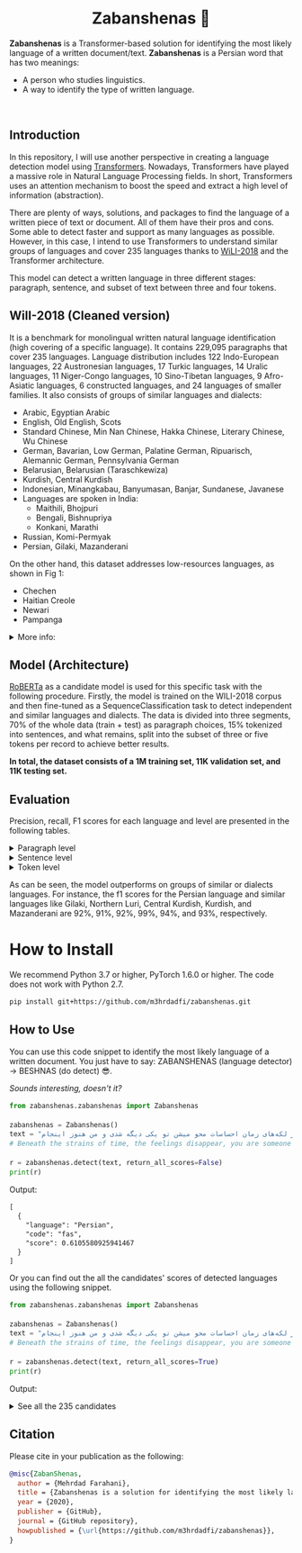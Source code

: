<h1 align="center">Zabanshenas 🦁</h1>

**Zabanshenas** is a Transformer-based solution for identifying the most likely language of a written document/text. 
**Zabanshenas** is a Persian word that has two meanings:

- A person who studies linguistics.
- A way to identify the type of written language.

<br/>


## Introduction 

In this repository, I will use another perspective in creating a language detection model using [Transformers](https://arxiv.org/abs/1706.03762). Nowadays, Transformers have played a massive role in Natural Language Processing fields. In short, Transformers uses an attention mechanism to boost the speed and extract a high level of information (abstraction).

There are plenty of ways, solutions, and packages to find the language of a written piece of text or document. All of them have their pros and cons. Some able to detect faster and support as many languages as possible. However, in this case, I intend to use Transformers to understand similar groups of languages and cover 235 languages thanks to [WiLI-2018](https://arxiv.org/abs/1801.07779) and the Transformer architecture.

This model can detect a written language in three different stages: paragraph, sentence, and subset of text between three and four tokens.

## WilI-2018 (Cleaned version)

It is a benchmark for monolingual written natural language identification (high covering of a specific language). It contains 229,095 paragraphs that cover 235 languages. Language distribution includes 122 Indo-European languages, 22 Austronesian languages, 17 Turkic languages, 14 Uralic languages, 11 Niger-Congo languages, 10 Sino-Tibetan languages, 9 Afro-Asiatic languages, 6 constructed languages, and 24 languages of smaller families. It also consists of groups of similar languages and dialects:
- Arabic, Egyptian Arabic
- English, Old English, Scots
- Standard Chinese, Min Nan Chinese, Hakka Chinese, Literary Chinese, Wu Chinese
- German, Bavarian, Low German, Palatine German, Ripuarisch, Alemannic German, Pennsylvania German
- Belarusian, Belarusian (Taraschkewiza)
- Kurdish, Central Kurdish
- Indonesian, Minangkabau, Banyumasan, Banjar, Sundanese, Javanese
- Languages are spoken in India:
    - Maithili, Bhojpuri
    - Bengali, Bishnupriya
    - Konkani, Marathi
- Russian, Komi-Permyak
- Persian, Gilaki, Mazanderani

On the other hand, this dataset addresses low-resources languages, as shown in Fig 1: 
- Chechen
- Haitian Creole
- Newari
- Pampanga 

<details>
<summary>More info:</summary>

<p align="center">
    <img src="reports/samples_per_lang.png" alt="">
    <br>
    <em>Fig 1: The distribution of samples per language.</em>
</p>

As well as minor textual snippet languages (word level, character level), as shown in Fig 2, 3:

- Word Level
    - Literary Chinese
    - Japanese
    - Standard Chinese
    - Wu Chinese
    - Chechen
- Character Level:
    - Chechen
    - Haitian Creole
    - Newari
    - Minangkabau
    - Pampanga

<p align="center">
    <img src="reports/words_per_lang.png" alt="">
    <br>
    <em>Fig 2: The distribution of words per language.</em>
</p>

<p align="center">
    <img src="reports/chars_per_lang.png" alt="">
    <br>
    <em>Fig 3: The distribution of characters per language.</em>
</p>


Instead of using a word or character level of tokenization, I used subword tokenization [BPE](https://arxiv.org/abs/1909.03341) with max sequence length of 512. It allows the Transformer to have a rich vocabulary size while learning meaningful context-independent representations. The distribution of vocabulary in WiLI-2018 is shown in Fig 4.

<p align="center">
    <img src="reports/tokens_per_lang.png" alt="">
    <br>
    <em>Fig 4: The distribution of BPE-tokens per language.</em>
</p>

</details>

## Model (Architecture)
[RoBERTa](https://arxiv.org/abs/1907.11692) as a candidate model is used for this specific task with the following procedure. 
Firstly, the model is trained on the WILI-2018 corpus and then fine-tuned as a SequenceClassification task to detect independent and similar languages and dialects. 
The data is divided into three segments, 70% of the whole data (train + test) as paragraph choices, 15% tokenized into sentences, and what remains, split into the subset of three or five tokens per record to achieve better results.

**In total, the dataset consists of a 1M training set, 11K validation set, and 11K testing set.**

## Evaluation

Precision, recall, F1 scores for each language and level are presented in the following tables.

<details>
<summary>Paragraph level</summary>

|                language                | precision |  recall  | f1-score |
|:--------------------------------------:|:---------:|:--------:|:--------:|
|             Achinese (ace)             |  1.000000 | 0.982143 | 0.990991 |
|             Afrikaans (afr)            |  1.000000 | 1.000000 | 1.000000 |
|         Alemannic German (als)         |  1.000000 | 0.946429 | 0.972477 |
|              Amharic (amh)             |  1.000000 | 0.982143 | 0.990991 |
|            Old English (ang)           |  0.981818 | 0.964286 | 0.972973 |
|              Arabic (ara)              |  0.846154 | 0.982143 | 0.909091 |
|             Aragonese (arg)            |  1.000000 | 1.000000 | 1.000000 |
|          Egyptian Arabic (arz)         |  0.979592 | 0.857143 | 0.914286 |
|             Assamese (asm)             |  0.981818 | 0.964286 | 0.972973 |
|             Asturian (ast)             |  0.964912 | 0.982143 | 0.973451 |
|               Avar (ava)               |  0.941176 | 0.905660 | 0.923077 |
|              Aymara (aym)              |  0.964912 | 0.982143 | 0.973451 |
|         South Azerbaijani (azb)        |  0.965517 | 1.000000 | 0.982456 |
|            Azerbaijani (aze)           |  1.000000 | 1.000000 | 1.000000 |
|              Bashkir (bak)             |  1.000000 | 0.978261 | 0.989011 |
|             Bavarian (bar)             |  0.843750 | 0.964286 | 0.900000 |
|           Central Bikol (bcl)          |  1.000000 | 0.982143 | 0.990991 |
| Belarusian (Taraschkewiza) (be-tarask) |  1.000000 | 0.875000 | 0.933333 |
|            Belarusian (bel)            |  0.870968 | 0.964286 | 0.915254 |
|              Bengali (ben)             |  0.982143 | 0.982143 | 0.982143 |
|             Bhojpuri (bho)             |  1.000000 | 0.928571 | 0.962963 |
|              Banjar (bjn)              |  0.981132 | 0.945455 | 0.962963 |
|              Tibetan (bod)             |  1.000000 | 0.982143 | 0.990991 |
|              Bosnian (bos)             |  0.552632 | 0.375000 | 0.446809 |
|            Bishnupriya (bpy)           |  1.000000 | 0.982143 | 0.990991 |
|              Breton (bre)              |  1.000000 | 0.964286 | 0.981818 |
|             Bulgarian (bul)            |  1.000000 | 0.964286 | 0.981818 |
|              Buryat (bxr)              |  0.946429 | 0.946429 | 0.946429 |
|              Catalan (cat)             |  0.982143 | 0.982143 | 0.982143 |
|             Chavacano (cbk)            |  0.914894 | 0.767857 | 0.834951 |
|             Min Dong (cdo)             |  1.000000 | 0.982143 | 0.990991 |
|              Cebuano (ceb)             |  1.000000 | 1.000000 | 1.000000 |
|               Czech (ces)              |  1.000000 | 1.000000 | 1.000000 |
|              Chechen (che)             |  1.000000 | 1.000000 | 1.000000 |
|             Cherokee (chr)             |  1.000000 | 0.963636 | 0.981481 |
|              Chuvash (chv)             |  0.938776 | 0.958333 | 0.948454 |
|          Central Kurdish (ckb)         |  1.000000 | 1.000000 | 1.000000 |
|              Cornish (cor)             |  1.000000 | 1.000000 | 1.000000 |
|             Corsican (cos)             |  1.000000 | 0.982143 | 0.990991 |
|           Crimean Tatar (crh)          |  1.000000 | 0.946429 | 0.972477 |
|             Kashubian (csb)            |  1.000000 | 0.963636 | 0.981481 |
|               Welsh (cym)              |  1.000000 | 1.000000 | 1.000000 |
|              Danish (dan)              |  1.000000 | 1.000000 | 1.000000 |
|              German (deu)              |  0.828125 | 0.946429 | 0.883333 |
|               Dimli (diq)              |  0.964912 | 0.982143 | 0.973451 |
|              Dhivehi (div)             |  1.000000 | 1.000000 | 1.000000 |
|           Lower Sorbian (dsb)          |  1.000000 | 0.982143 | 0.990991 |
|              Doteli (dty)              |  0.940000 | 0.854545 | 0.895238 |
|              Emilian (egl)             |  1.000000 | 0.928571 | 0.962963 |
|           Modern Greek (ell)           |  1.000000 | 1.000000 | 1.000000 |
|              English (eng)             |  0.588889 | 0.946429 | 0.726027 |
|             Esperanto (epo)            |  1.000000 | 0.982143 | 0.990991 |
|             Estonian (est)             |  0.963636 | 0.946429 | 0.954955 |
|              Basque (eus)              |  1.000000 | 0.982143 | 0.990991 |
|           Extremaduran (ext)           |  0.982143 | 0.982143 | 0.982143 |
|              Faroese (fao)             |  1.000000 | 1.000000 | 1.000000 |
|              Persian (fas)             |  0.948276 | 0.982143 | 0.964912 |
|              Finnish (fin)             |  1.000000 | 1.000000 | 1.000000 |
|              French (fra)              |  0.710145 | 0.875000 | 0.784000 |
|              Arpitan (frp)             |  1.000000 | 0.946429 | 0.972477 |
|          Western Frisian (fry)         |  0.982143 | 0.982143 | 0.982143 |
|             Friulian (fur)             |  1.000000 | 0.982143 | 0.990991 |
|              Gagauz (gag)              |  0.981132 | 0.945455 | 0.962963 |
|          Scottish Gaelic (gla)         |  0.982143 | 0.982143 | 0.982143 |
|               Irish (gle)              |  0.949153 | 1.000000 | 0.973913 |
|             Galician (glg)             |  1.000000 | 1.000000 | 1.000000 |
|              Gilaki (glk)              |  0.981132 | 0.945455 | 0.962963 |
|               Manx (glv)               |  1.000000 | 1.000000 | 1.000000 |
|              Guarani (grn)             |  1.000000 | 0.964286 | 0.981818 |
|             Gujarati (guj)             |  1.000000 | 0.982143 | 0.990991 |
|           Hakka Chinese (hak)          |  0.981818 | 0.964286 | 0.972973 |
|          Haitian Creole (hat)          |  1.000000 | 1.000000 | 1.000000 |
|               Hausa (hau)              |  1.000000 | 0.945455 | 0.971963 |
|          Serbo-Croatian (hbs)          |  0.448276 | 0.464286 | 0.456140 |
|              Hebrew (heb)              |  1.000000 | 0.982143 | 0.990991 |
|            Fiji Hindi (hif)            |  0.890909 | 0.890909 | 0.890909 |
|               Hindi (hin)              |  0.981481 | 0.946429 | 0.963636 |
|             Croatian (hrv)             |  0.500000 | 0.636364 | 0.560000 |
|           Upper Sorbian (hsb)          |  0.955556 | 1.000000 | 0.977273 |
|             Hungarian (hun)            |  1.000000 | 1.000000 | 1.000000 |
|             Armenian (hye)             |  1.000000 | 0.981818 | 0.990826 |
|               Igbo (ibo)               |  0.918033 | 1.000000 | 0.957265 |
|                Ido (ido)               |  1.000000 | 1.000000 | 1.000000 |
|            Interlingue (ile)           |  1.000000 | 0.962264 | 0.980769 |
|               Iloko (ilo)              |  0.947368 | 0.964286 | 0.955752 |
|            Interlingua (ina)           |  1.000000 | 1.000000 | 1.000000 |
|            Indonesian (ind)            |  0.761905 | 0.872727 | 0.813559 |
|             Icelandic (isl)            |  1.000000 | 1.000000 | 1.000000 |
|              Italian (ita)             |  0.861538 | 1.000000 | 0.925620 |
|          Jamaican Patois (jam)         |  1.000000 | 0.946429 | 0.972477 |
|             Javanese (jav)             |  0.964912 | 0.982143 | 0.973451 |
|              Lojban (jbo)              |  1.000000 | 1.000000 | 1.000000 |
|             Japanese (jpn)             |  1.000000 | 1.000000 | 1.000000 |
|            Karakalpak (kaa)            |  0.965517 | 1.000000 | 0.982456 |
|              Kabyle (kab)              |  1.000000 | 0.964286 | 0.981818 |
|              Kannada (kan)             |  0.982143 | 0.982143 | 0.982143 |
|             Georgian (kat)             |  1.000000 | 0.964286 | 0.981818 |
|              Kazakh (kaz)              |  0.980769 | 0.980769 | 0.980769 |
|             Kabardian (kbd)            |  1.000000 | 0.982143 | 0.990991 |
|           Central Khmer (khm)          |  0.960784 | 0.875000 | 0.915888 |
|            Kinyarwanda (kin)           |  0.981132 | 0.928571 | 0.954128 |
|              Kirghiz (kir)             |  1.000000 | 1.000000 | 1.000000 |
|           Komi-Permyak (koi)           |  0.962264 | 0.910714 | 0.935780 |
|              Konkani (kok)             |  0.964286 | 0.981818 | 0.972973 |
|               Komi (kom)               |  1.000000 | 0.962264 | 0.980769 |
|              Korean (kor)              |  1.000000 | 1.000000 | 1.000000 |
|          Karachay-Balkar (krc)         |  1.000000 | 0.982143 | 0.990991 |
|            Ripuarisch (ksh)            |  1.000000 | 0.964286 | 0.981818 |
|              Kurdish (kur)             |  1.000000 | 0.964286 | 0.981818 |
|              Ladino (lad)              |  1.000000 | 1.000000 | 1.000000 |
|                Lao (lao)               |  0.961538 | 0.909091 | 0.934579 |
|               Latin (lat)              |  0.877193 | 0.943396 | 0.909091 |
|              Latvian (lav)             |  0.963636 | 0.946429 | 0.954955 |
|             Lezghian (lez)             |  1.000000 | 0.964286 | 0.981818 |
|             Ligurian (lij)             |  1.000000 | 0.964286 | 0.981818 |
|             Limburgan (lim)            |  0.938776 | 1.000000 | 0.968421 |
|              Lingala (lin)             |  0.980769 | 0.927273 | 0.953271 |
|            Lithuanian (lit)            |  0.982456 | 1.000000 | 0.991150 |
|              Lombard (lmo)             |  1.000000 | 1.000000 | 1.000000 |
|           Northern Luri (lrc)          |  1.000000 | 0.928571 | 0.962963 |
|             Latgalian (ltg)            |  1.000000 | 0.982143 | 0.990991 |
|           Luxembourgish (ltz)          |  0.949153 | 1.000000 | 0.973913 |
|              Luganda (lug)             |  1.000000 | 1.000000 | 1.000000 |
|         Literary Chinese (lzh)         |  1.000000 | 1.000000 | 1.000000 |
|             Maithili (mai)             |  0.931034 | 0.964286 | 0.947368 |
|             Malayalam (mal)            |  1.000000 | 0.982143 | 0.990991 |
|          Banyumasan (map-bms)          |  0.977778 | 0.785714 | 0.871287 |
|              Marathi (mar)             |  0.949153 | 1.000000 | 0.973913 |
|              Moksha (mdf)              |  0.980000 | 0.890909 | 0.933333 |
|           Eastern Mari (mhr)           |  0.981818 | 0.964286 | 0.972973 |
|            Minangkabau (min)           |  1.000000 | 1.000000 | 1.000000 |
|            Macedonian (mkd)            |  1.000000 | 0.981818 | 0.990826 |
|             Malagasy (mlg)             |  0.981132 | 1.000000 | 0.990476 |
|              Maltese (mlt)             |  0.982456 | 1.000000 | 0.991150 |
|          Min Nan Chinese (nan)         |  1.000000 | 1.000000 | 1.000000 |
|             Mongolian (mon)            |  1.000000 | 0.981818 | 0.990826 |
|               Maori (mri)              |  1.000000 | 1.000000 | 1.000000 |
|           Western Mari (mrj)           |  0.982456 | 1.000000 | 0.991150 |
|               Malay (msa)              |  0.862069 | 0.892857 | 0.877193 |
|             Mirandese (mwl)            |  1.000000 | 0.982143 | 0.990991 |
|              Burmese (mya)             |  1.000000 | 1.000000 | 1.000000 |
|               Erzya (myv)              |  0.818182 | 0.964286 | 0.885246 |
|            Mazanderani (mzn)           |  0.981481 | 1.000000 | 0.990654 |
|            Neapolitan (nap)            |  1.000000 | 0.981818 | 0.990826 |
|              Navajo (nav)              |  1.000000 | 1.000000 | 1.000000 |
|         Classical Nahuatl (nci)        |  0.981481 | 0.946429 | 0.963636 |
|            Low German (nds)            |  0.982143 | 0.982143 | 0.982143 |
|        West Low German (nds-nl)        |  1.000000 | 1.000000 | 1.000000 |
|      Nepali (macrolanguage) (nep)      |  0.881356 | 0.928571 | 0.904348 |
|              Newari (new)              |  1.000000 | 0.909091 | 0.952381 |
|               Dutch (nld)              |  0.982143 | 0.982143 | 0.982143 |
|         Norwegian Nynorsk (nno)        |  1.000000 | 1.000000 | 1.000000 |
|              Bokmål (nob)              |  1.000000 | 1.000000 | 1.000000 |
|               Narom (nrm)              |  0.981818 | 0.964286 | 0.972973 |
|          Northern Sotho (nso)          |  1.000000 | 1.000000 | 1.000000 |
|              Occitan (oci)             |  0.903846 | 0.839286 | 0.870370 |
|          Livvi-Karelian (olo)          |  0.982456 | 1.000000 | 0.991150 |
|               Oriya (ori)              |  0.964912 | 0.982143 | 0.973451 |
|               Oromo (orm)              |  0.982143 | 0.982143 | 0.982143 |
|             Ossetian (oss)             |  0.982143 | 1.000000 | 0.990991 |
|            Pangasinan (pag)            |  0.980000 | 0.875000 | 0.924528 |
|             Pampanga (pam)             |  0.928571 | 0.896552 | 0.912281 |
|              Panjabi (pan)             |  1.000000 | 1.000000 | 1.000000 |
|            Papiamento (pap)            |  1.000000 | 0.964286 | 0.981818 |
|              Picard (pcd)              |  0.849057 | 0.849057 | 0.849057 |
|        Pennsylvania German (pdc)       |  0.854839 | 0.946429 | 0.898305 |
|          Palatine German (pfl)         |  0.946429 | 0.946429 | 0.946429 |
|          Western Panjabi (pnb)         |  0.981132 | 0.962963 | 0.971963 |
|              Polish (pol)              |  0.933333 | 1.000000 | 0.965517 |
|            Portuguese (por)            |  0.774648 | 0.982143 | 0.866142 |
|              Pushto (pus)              |  1.000000 | 0.910714 | 0.953271 |
|              Quechua (que)             |  0.962963 | 0.928571 | 0.945455 |
|      Tarantino dialect (roa-tara)      |  1.000000 | 0.964286 | 0.981818 |
|              Romansh (roh)             |  1.000000 | 0.928571 | 0.962963 |
|             Romanian (ron)             |  0.965517 | 1.000000 | 0.982456 |
|               Rusyn (rue)              |  0.946429 | 0.946429 | 0.946429 |
|             Aromanian (rup)            |  0.962963 | 0.928571 | 0.945455 |
|              Russian (rus)             |  0.859375 | 0.982143 | 0.916667 |
|               Yakut (sah)              |  1.000000 | 0.982143 | 0.990991 |
|             Sanskrit (san)             |  0.982143 | 0.982143 | 0.982143 |
|             Sicilian (scn)             |  1.000000 | 1.000000 | 1.000000 |
|               Scots (sco)              |  0.982143 | 0.982143 | 0.982143 |
|            Samogitian (sgs)            |  1.000000 | 0.982143 | 0.990991 |
|              Sinhala (sin)             |  0.964912 | 0.982143 | 0.973451 |
|              Slovak (slk)              |  1.000000 | 0.982143 | 0.990991 |
|              Slovene (slv)             |  1.000000 | 0.981818 | 0.990826 |
|           Northern Sami (sme)          |  0.962264 | 0.962264 | 0.962264 |
|               Shona (sna)              |  0.933333 | 1.000000 | 0.965517 |
|              Sindhi (snd)              |  1.000000 | 1.000000 | 1.000000 |
|              Somali (som)              |  0.948276 | 1.000000 | 0.973451 |
|              Spanish (spa)             |  0.739130 | 0.910714 | 0.816000 |
|             Albanian (sqi)             |  0.982143 | 0.982143 | 0.982143 |
|             Sardinian (srd)            |  1.000000 | 0.982143 | 0.990991 |
|              Sranan (srn)              |  1.000000 | 1.000000 | 1.000000 |
|              Serbian (srp)             |  1.000000 | 0.946429 | 0.972477 |
|          Saterfriesisch (stq)          |  1.000000 | 0.964286 | 0.981818 |
|             Sundanese (sun)            |  1.000000 | 0.977273 | 0.988506 |
|      Swahili (macrolanguage) (swa)     |  1.000000 | 1.000000 | 1.000000 |
|              Swedish (swe)             |  1.000000 | 1.000000 | 1.000000 |
|             Silesian (szl)             |  1.000000 | 0.981481 | 0.990654 |
|               Tamil (tam)              |  0.982143 | 1.000000 | 0.990991 |
|               Tatar (tat)              |  1.000000 | 1.000000 | 1.000000 |
|               Tulu (tcy)               |  0.982456 | 1.000000 | 0.991150 |
|              Telugu (tel)              |  1.000000 | 0.920000 | 0.958333 |
|               Tetum (tet)              |  1.000000 | 0.964286 | 0.981818 |
|               Tajik (tgk)              |  1.000000 | 1.000000 | 1.000000 |
|              Tagalog (tgl)             |  1.000000 | 1.000000 | 1.000000 |
|               Thai (tha)               |  0.932203 | 0.982143 | 0.956522 |
|              Tongan (ton)              |  1.000000 | 0.964286 | 0.981818 |
|              Tswana (tsn)              |  1.000000 | 1.000000 | 1.000000 |
|              Turkmen (tuk)             |  1.000000 | 0.982143 | 0.990991 |
|              Turkish (tur)             |  0.901639 | 0.982143 | 0.940171 |
|               Tuvan (tyv)              |  1.000000 | 0.964286 | 0.981818 |
|              Udmurt (udm)              |  1.000000 | 0.982143 | 0.990991 |
|              Uighur (uig)              |  1.000000 | 0.982143 | 0.990991 |
|             Ukrainian (ukr)            |  0.963636 | 0.946429 | 0.954955 |
|               Urdu (urd)               |  1.000000 | 0.982143 | 0.990991 |
|               Uzbek (uzb)              |  1.000000 | 1.000000 | 1.000000 |
|             Venetian (vec)             |  1.000000 | 0.982143 | 0.990991 |
|               Veps (vep)               |  0.982456 | 1.000000 | 0.991150 |
|            Vietnamese (vie)            |  0.964912 | 0.982143 | 0.973451 |
|              Vlaams (vls)              |  1.000000 | 0.982143 | 0.990991 |
|              Volapük (vol)             |  1.000000 | 1.000000 | 1.000000 |
|               Võro (vro)               |  0.964286 | 0.964286 | 0.964286 |
|               Waray (war)              |  1.000000 | 0.982143 | 0.990991 |
|              Walloon (wln)             |  1.000000 | 1.000000 | 1.000000 |
|               Wolof (wol)              |  0.981481 | 0.963636 | 0.972477 |
|            Wu Chinese (wuu)            |  0.981481 | 0.946429 | 0.963636 |
|               Xhosa (xho)              |  1.000000 | 0.964286 | 0.981818 |
|            Mingrelian (xmf)            |  1.000000 | 0.964286 | 0.981818 |
|              Yiddish (yid)             |  1.000000 | 1.000000 | 1.000000 |
|              Yoruba (yor)              |  0.964912 | 0.982143 | 0.973451 |
|              Zeeuws (zea)              |  1.000000 | 0.982143 | 0.990991 |
|           Cantonese (zh-yue)           |  0.981481 | 0.946429 | 0.963636 |
|         Standard Chinese (zho)         |  0.932203 | 0.982143 | 0.956522 |
|                accuracy                |  0.963055 | 0.963055 | 0.963055 |
|                macro avg               |  0.966424 | 0.963216 | 0.963891 |
|              weighted avg              |  0.966040 | 0.963055 | 0.963606 |

</details>

<details>
<summary>Sentence level</summary>

|                language                | precision |  recall  | f1-score |
|:--------------------------------------:|:---------:|:--------:|:--------:|
|             Achinese (ace)             |  0.754545 | 0.873684 | 0.809756 |
|             Afrikaans (afr)            |  0.708955 | 0.940594 | 0.808511 |
|         Alemannic German (als)         |  0.870130 | 0.752809 | 0.807229 |
|              Amharic (amh)             |  1.000000 | 0.820000 | 0.901099 |
|            Old English (ang)           |  0.966667 | 0.906250 | 0.935484 |
|              Arabic (ara)              |  0.907692 | 0.967213 | 0.936508 |
|             Aragonese (arg)            |  0.921569 | 0.959184 | 0.940000 |
|          Egyptian Arabic (arz)         |  0.964286 | 0.843750 | 0.900000 |
|             Assamese (asm)             |  0.964286 | 0.870968 | 0.915254 |
|             Asturian (ast)             |  0.880000 | 0.795181 | 0.835443 |
|               Avar (ava)               |  0.864198 | 0.843373 | 0.853659 |
|              Aymara (aym)              |  1.000000 | 0.901961 | 0.948454 |
|         South Azerbaijani (azb)        |  0.979381 | 0.989583 | 0.984456 |
|            Azerbaijani (aze)           |  0.989899 | 0.960784 | 0.975124 |
|              Bashkir (bak)             |  0.837209 | 0.857143 | 0.847059 |
|             Bavarian (bar)             |  0.741935 | 0.766667 | 0.754098 |
|           Central Bikol (bcl)          |  0.962963 | 0.928571 | 0.945455 |
| Belarusian (Taraschkewiza) (be-tarask) |  0.857143 | 0.733333 | 0.790419 |
|            Belarusian (bel)            |  0.775510 | 0.752475 | 0.763819 |
|              Bengali (ben)             |  0.861111 | 0.911765 | 0.885714 |
|             Bhojpuri (bho)             |  0.965517 | 0.933333 | 0.949153 |
|              Banjar (bjn)              |  0.891566 | 0.880952 | 0.886228 |
|              Tibetan (bod)             |  1.000000 | 1.000000 | 1.000000 |
|              Bosnian (bos)             |  0.375000 | 0.323077 | 0.347107 |
|            Bishnupriya (bpy)           |  0.986301 | 1.000000 | 0.993103 |
|              Breton (bre)              |  0.951613 | 0.893939 | 0.921875 |
|             Bulgarian (bul)            |  0.945055 | 0.877551 | 0.910053 |
|              Buryat (bxr)              |  0.955556 | 0.843137 | 0.895833 |
|              Catalan (cat)             |  0.692308 | 0.750000 | 0.720000 |
|             Chavacano (cbk)            |  0.842857 | 0.641304 | 0.728395 |
|             Min Dong (cdo)             |  0.972973 | 1.000000 | 0.986301 |
|              Cebuano (ceb)             |  0.981308 | 0.954545 | 0.967742 |
|               Czech (ces)              |  0.944444 | 0.915385 | 0.929687 |
|              Chechen (che)             |  0.875000 | 0.700000 | 0.777778 |
|             Cherokee (chr)             |  1.000000 | 0.970588 | 0.985075 |
|              Chuvash (chv)             |  0.875000 | 0.836957 | 0.855556 |
|          Central Kurdish (ckb)         |  1.000000 | 0.983051 | 0.991453 |
|              Cornish (cor)             |  0.979592 | 0.969697 | 0.974619 |
|             Corsican (cos)             |  0.986842 | 0.925926 | 0.955414 |
|           Crimean Tatar (crh)          |  0.958333 | 0.907895 | 0.932432 |
|             Kashubian (csb)            |  0.920354 | 0.904348 | 0.912281 |
|               Welsh (cym)              |  0.971014 | 0.943662 | 0.957143 |
|              Danish (dan)              |  0.865169 | 0.777778 | 0.819149 |
|              German (deu)              |  0.721311 | 0.822430 | 0.768559 |
|               Dimli (diq)              |  0.915966 | 0.923729 | 0.919831 |
|              Dhivehi (div)             |  1.000000 | 0.991228 | 0.995595 |
|           Lower Sorbian (dsb)          |  0.898876 | 0.879121 | 0.888889 |
|              Doteli (dty)              |  0.821429 | 0.638889 | 0.718750 |
|              Emilian (egl)             |  0.988095 | 0.922222 | 0.954023 |
|           Modern Greek (ell)           |  0.988636 | 0.966667 | 0.977528 |
|              English (eng)             |  0.522727 | 0.784091 | 0.627273 |
|             Esperanto (epo)            |  0.963855 | 0.930233 | 0.946746 |
|             Estonian (est)             |  0.922222 | 0.873684 | 0.897297 |
|              Basque (eus)              |  1.000000 | 0.941176 | 0.969697 |
|           Extremaduran (ext)           |  0.925373 | 0.885714 | 0.905109 |
|              Faroese (fao)             |  0.855072 | 0.887218 | 0.870849 |
|              Persian (fas)             |  0.879630 | 0.979381 | 0.926829 |
|              Finnish (fin)             |  0.952830 | 0.943925 | 0.948357 |
|              French (fra)              |  0.676768 | 0.943662 | 0.788235 |
|              Arpitan (frp)             |  0.867925 | 0.807018 | 0.836364 |
|          Western Frisian (fry)         |  0.956989 | 0.890000 | 0.922280 |
|             Friulian (fur)             |  1.000000 | 0.857143 | 0.923077 |
|              Gagauz (gag)              |  0.939024 | 0.802083 | 0.865169 |
|          Scottish Gaelic (gla)         |  1.000000 | 0.879121 | 0.935673 |
|               Irish (gle)              |  0.989247 | 0.958333 | 0.973545 |
|             Galician (glg)             |  0.910256 | 0.922078 | 0.916129 |
|              Gilaki (glk)              |  0.964706 | 0.872340 | 0.916201 |
|               Manx (glv)               |  1.000000 | 0.965517 | 0.982456 |
|              Guarani (grn)             |  0.983333 | 1.000000 | 0.991597 |
|             Gujarati (guj)             |  1.000000 | 0.991525 | 0.995745 |
|           Hakka Chinese (hak)          |  0.955224 | 0.955224 | 0.955224 |
|          Haitian Creole (hat)          |  0.833333 | 0.666667 | 0.740741 |
|               Hausa (hau)              |  0.936709 | 0.913580 | 0.925000 |
|          Serbo-Croatian (hbs)          |  0.452830 | 0.410256 | 0.430493 |
|              Hebrew (heb)              |  0.988235 | 0.976744 | 0.982456 |
|            Fiji Hindi (hif)            |  0.936709 | 0.840909 | 0.886228 |
|               Hindi (hin)              |  0.965517 | 0.756757 | 0.848485 |
|             Croatian (hrv)             |  0.443820 | 0.537415 | 0.486154 |
|           Upper Sorbian (hsb)          |  0.951613 | 0.830986 | 0.887218 |
|             Hungarian (hun)            |  0.854701 | 0.909091 | 0.881057 |
|             Armenian (hye)             |  1.000000 | 0.816327 | 0.898876 |
|               Igbo (ibo)               |  0.974359 | 0.926829 | 0.950000 |
|                Ido (ido)               |  0.975000 | 0.987342 | 0.981132 |
|            Interlingue (ile)           |  0.880597 | 0.921875 | 0.900763 |
|               Iloko (ilo)              |  0.882353 | 0.821918 | 0.851064 |
|            Interlingua (ina)           |  0.952381 | 0.895522 | 0.923077 |
|            Indonesian (ind)            |  0.606383 | 0.695122 | 0.647727 |
|             Icelandic (isl)            |  0.978261 | 0.882353 | 0.927835 |
|              Italian (ita)             |  0.910448 | 0.910448 | 0.910448 |
|          Jamaican Patois (jam)         |  0.988764 | 0.967033 | 0.977778 |
|             Javanese (jav)             |  0.903614 | 0.862069 | 0.882353 |
|              Lojban (jbo)              |  0.943878 | 0.929648 | 0.936709 |
|             Japanese (jpn)             |  1.000000 | 0.764706 | 0.866667 |
|            Karakalpak (kaa)            |  0.940171 | 0.901639 | 0.920502 |
|              Kabyle (kab)              |  0.985294 | 0.837500 | 0.905405 |
|              Kannada (kan)             |  0.975806 | 0.975806 | 0.975806 |
|             Georgian (kat)             |  0.953704 | 0.903509 | 0.927928 |
|              Kazakh (kaz)              |  0.934579 | 0.877193 | 0.904977 |
|             Kabardian (kbd)            |  0.987952 | 0.953488 | 0.970414 |
|           Central Khmer (khm)          |  0.928571 | 0.829787 | 0.876404 |
|            Kinyarwanda (kin)           |  0.953125 | 0.938462 | 0.945736 |
|              Kirghiz (kir)             |  0.927632 | 0.881250 | 0.903846 |
|           Komi-Permyak (koi)           |  0.750000 | 0.776786 | 0.763158 |
|              Konkani (kok)             |  0.893491 | 0.872832 | 0.883041 |
|               Komi (kom)               |  0.734177 | 0.690476 | 0.711656 |
|              Korean (kor)              |  0.989899 | 0.989899 | 0.989899 |
|          Karachay-Balkar (krc)         |  0.928571 | 0.917647 | 0.923077 |
|            Ripuarisch (ksh)            |  0.915789 | 0.896907 | 0.906250 |
|              Kurdish (kur)             |  0.977528 | 0.935484 | 0.956044 |
|              Ladino (lad)              |  0.985075 | 0.904110 | 0.942857 |
|                Lao (lao)               |  0.896552 | 0.812500 | 0.852459 |
|               Latin (lat)              |  0.741935 | 0.831325 | 0.784091 |
|              Latvian (lav)             |  0.710526 | 0.878049 | 0.785455 |
|             Lezghian (lez)             |  0.975309 | 0.877778 | 0.923977 |
|             Ligurian (lij)             |  0.951807 | 0.897727 | 0.923977 |
|             Limburgan (lim)            |  0.909091 | 0.921053 | 0.915033 |
|              Lingala (lin)             |  0.942857 | 0.814815 | 0.874172 |
|            Lithuanian (lit)            |  0.892857 | 0.925926 | 0.909091 |
|              Lombard (lmo)             |  0.766234 | 0.951613 | 0.848921 |
|           Northern Luri (lrc)          |  0.972222 | 0.875000 | 0.921053 |
|             Latgalian (ltg)            |  0.895349 | 0.865169 | 0.880000 |
|           Luxembourgish (ltz)          |  0.882353 | 0.750000 | 0.810811 |
|              Luganda (lug)             |  0.946429 | 0.883333 | 0.913793 |
|         Literary Chinese (lzh)         |  1.000000 | 1.000000 | 1.000000 |
|             Maithili (mai)             |  0.893617 | 0.823529 | 0.857143 |
|             Malayalam (mal)            |  1.000000 | 0.975000 | 0.987342 |
|          Banyumasan (map-bms)          |  0.924242 | 0.772152 | 0.841379 |
|              Marathi (mar)             |  0.874126 | 0.919118 | 0.896057 |
|              Moksha (mdf)              |  0.771242 | 0.830986 | 0.800000 |
|           Eastern Mari (mhr)           |  0.820000 | 0.860140 | 0.839590 |
|            Minangkabau (min)           |  0.973684 | 0.973684 | 0.973684 |
|            Macedonian (mkd)            |  0.895652 | 0.953704 | 0.923767 |
|             Malagasy (mlg)             |  1.000000 | 0.966102 | 0.982759 |
|              Maltese (mlt)             |  0.987952 | 0.964706 | 0.976190 |
|          Min Nan Chinese (nan)         |  0.975000 | 1.000000 | 0.987342 |
|             Mongolian (mon)            |  0.954545 | 0.933333 | 0.943820 |
|               Maori (mri)              |  0.985294 | 1.000000 | 0.992593 |
|           Western Mari (mrj)           |  0.966292 | 0.914894 | 0.939891 |
|               Malay (msa)              |  0.770270 | 0.695122 | 0.730769 |
|             Mirandese (mwl)            |  0.970588 | 0.891892 | 0.929577 |
|              Burmese (mya)             |  1.000000 | 0.964286 | 0.981818 |
|               Erzya (myv)              |  0.535714 | 0.681818 | 0.600000 |
|            Mazanderani (mzn)           |  0.968750 | 0.898551 | 0.932331 |
|            Neapolitan (nap)            |  0.892308 | 0.865672 | 0.878788 |
|              Navajo (nav)              |  0.984375 | 0.984375 | 0.984375 |
|         Classical Nahuatl (nci)        |  0.901408 | 0.761905 | 0.825806 |
|            Low German (nds)            |  0.896226 | 0.913462 | 0.904762 |
|        West Low German (nds-nl)        |  0.873563 | 0.835165 | 0.853933 |
|      Nepali (macrolanguage) (nep)      |  0.704545 | 0.861111 | 0.775000 |
|              Newari (new)              |  0.920000 | 0.741935 | 0.821429 |
|               Dutch (nld)              |  0.925926 | 0.872093 | 0.898204 |
|         Norwegian Nynorsk (nno)        |  0.847059 | 0.808989 | 0.827586 |
|              Bokmål (nob)              |  0.861386 | 0.852941 | 0.857143 |
|               Narom (nrm)              |  0.966667 | 0.983051 | 0.974790 |
|          Northern Sotho (nso)          |  0.897436 | 0.921053 | 0.909091 |
|              Occitan (oci)             |  0.958333 | 0.696970 | 0.807018 |
|          Livvi-Karelian (olo)          |  0.967742 | 0.937500 | 0.952381 |
|               Oriya (ori)              |  0.933333 | 1.000000 | 0.965517 |
|               Oromo (orm)              |  0.977528 | 0.915789 | 0.945652 |
|             Ossetian (oss)             |  0.958333 | 0.841463 | 0.896104 |
|            Pangasinan (pag)            |  0.847328 | 0.909836 | 0.877470 |
|             Pampanga (pam)             |  0.969697 | 0.780488 | 0.864865 |
|              Panjabi (pan)             |  1.000000 | 1.000000 | 1.000000 |
|            Papiamento (pap)            |  0.876190 | 0.920000 | 0.897561 |
|              Picard (pcd)              |  0.707317 | 0.568627 | 0.630435 |
|        Pennsylvania German (pdc)       |  0.827273 | 0.827273 | 0.827273 |
|          Palatine German (pfl)         |  0.882353 | 0.914634 | 0.898204 |
|          Western Panjabi (pnb)         |  0.964286 | 0.931034 | 0.947368 |
|              Polish (pol)              |  0.859813 | 0.910891 | 0.884615 |
|            Portuguese (por)            |  0.535714 | 0.833333 | 0.652174 |
|              Pushto (pus)              |  0.989362 | 0.902913 | 0.944162 |
|              Quechua (que)             |  0.979167 | 0.903846 | 0.940000 |
|      Tarantino dialect (roa-tara)      |  0.964912 | 0.901639 | 0.932203 |
|              Romansh (roh)             |  0.914894 | 0.895833 | 0.905263 |
|             Romanian (ron)             |  0.880597 | 0.880597 | 0.880597 |
|               Rusyn (rue)              |  0.932584 | 0.805825 | 0.864583 |
|             Aromanian (rup)            |  0.783333 | 0.758065 | 0.770492 |
|              Russian (rus)             |  0.517986 | 0.765957 | 0.618026 |
|               Yakut (sah)              |  0.954023 | 0.922222 | 0.937853 |
|             Sanskrit (san)             |  0.866667 | 0.951220 | 0.906977 |
|             Sicilian (scn)             |  0.984375 | 0.940299 | 0.961832 |
|               Scots (sco)              |  0.851351 | 0.900000 | 0.875000 |
|            Samogitian (sgs)            |  0.977011 | 0.876289 | 0.923913 |
|              Sinhala (sin)             |  0.406154 | 0.985075 | 0.575163 |
|              Slovak (slk)              |  0.956989 | 0.872549 | 0.912821 |
|              Slovene (slv)             |  0.907216 | 0.854369 | 0.880000 |
|           Northern Sami (sme)          |  0.949367 | 0.892857 | 0.920245 |
|               Shona (sna)              |  0.936508 | 0.855072 | 0.893939 |
|              Sindhi (snd)              |  0.984962 | 0.992424 | 0.988679 |
|              Somali (som)              |  0.949153 | 0.848485 | 0.896000 |
|              Spanish (spa)             |  0.584158 | 0.746835 | 0.655556 |
|             Albanian (sqi)             |  0.988095 | 0.912088 | 0.948571 |
|             Sardinian (srd)            |  0.957746 | 0.931507 | 0.944444 |
|              Sranan (srn)              |  0.985714 | 0.945205 | 0.965035 |
|              Serbian (srp)             |  0.950980 | 0.889908 | 0.919431 |
|          Saterfriesisch (stq)          |  0.962500 | 0.875000 | 0.916667 |
|             Sundanese (sun)            |  0.778846 | 0.910112 | 0.839378 |
|      Swahili (macrolanguage) (swa)     |  0.915493 | 0.878378 | 0.896552 |
|              Swedish (swe)             |  0.989247 | 0.958333 | 0.973545 |
|             Silesian (szl)             |  0.944444 | 0.904255 | 0.923913 |
|               Tamil (tam)              |  0.990000 | 0.970588 | 0.980198 |
|               Tatar (tat)              |  0.942029 | 0.902778 | 0.921986 |
|               Tulu (tcy)               |  0.980519 | 0.967949 | 0.974194 |
|              Telugu (tel)              |  0.965986 | 0.965986 | 0.965986 |
|               Tetum (tet)              |  0.898734 | 0.855422 | 0.876543 |
|               Tajik (tgk)              |  0.974684 | 0.939024 | 0.956522 |
|              Tagalog (tgl)             |  0.965909 | 0.934066 | 0.949721 |
|               Thai (tha)               |  0.923077 | 0.882353 | 0.902256 |
|              Tongan (ton)              |  0.970149 | 0.890411 | 0.928571 |
|              Tswana (tsn)              |  0.888889 | 0.926316 | 0.907216 |
|              Turkmen (tuk)             |  0.968000 | 0.889706 | 0.927203 |
|              Turkish (tur)             |  0.871287 | 0.926316 | 0.897959 |
|               Tuvan (tyv)              |  0.948454 | 0.859813 | 0.901961 |
|              Udmurt (udm)              |  0.989362 | 0.894231 | 0.939394 |
|              Uighur (uig)              |  1.000000 | 0.953333 | 0.976109 |
|             Ukrainian (ukr)            |  0.893617 | 0.875000 | 0.884211 |
|               Urdu (urd)               |  1.000000 | 1.000000 | 1.000000 |
|               Uzbek (uzb)              |  0.636042 | 0.886700 | 0.740741 |
|             Venetian (vec)             |  1.000000 | 0.941176 | 0.969697 |
|               Veps (vep)               |  0.858586 | 0.965909 | 0.909091 |
|            Vietnamese (vie)            |  1.000000 | 0.940476 | 0.969325 |
|              Vlaams (vls)              |  0.885714 | 0.898551 | 0.892086 |
|              Volapük (vol)             |  0.975309 | 0.975309 | 0.975309 |
|               Võro (vro)               |  0.855670 | 0.864583 | 0.860104 |
|               Waray (war)              |  0.972222 | 0.909091 | 0.939597 |
|              Walloon (wln)             |  0.742138 | 0.893939 | 0.810997 |
|               Wolof (wol)              |  0.882979 | 0.954023 | 0.917127 |
|            Wu Chinese (wuu)            |  0.961538 | 0.833333 | 0.892857 |
|               Xhosa (xho)              |  0.934066 | 0.867347 | 0.899471 |
|            Mingrelian (xmf)            |  0.958333 | 0.929293 | 0.943590 |
|              Yiddish (yid)             |  0.984375 | 0.875000 | 0.926471 |
|              Yoruba (yor)              |  0.868421 | 0.857143 | 0.862745 |
|              Zeeuws (zea)              |  0.879518 | 0.793478 | 0.834286 |
|           Cantonese (zh-yue)           |  0.896552 | 0.812500 | 0.852459 |
|         Standard Chinese (zho)         |  0.906250 | 0.935484 | 0.920635 |
|                accuracy                |  0.881051 | 0.881051 | 0.881051 |
|                macro avg               |  0.903245 | 0.880618 | 0.888996 |
|              weighted avg              |  0.894174 | 0.881051 | 0.884520 |

</details>

<details>
<summary>Token level</summary>

|                language                | precision |  recall  | f1-score |
|:--------------------------------------:|:---------:|:--------:|:--------:|
|             Achinese (ace)             |  0.873846 | 0.827988 | 0.850299 |
|             Afrikaans (afr)            |  0.638060 | 0.732334 | 0.681954 |
|         Alemannic German (als)         |  0.673780 | 0.547030 | 0.603825 |
|              Amharic (amh)             |  0.997743 | 0.954644 | 0.975717 |
|            Old English (ang)           |  0.840816 | 0.693603 | 0.760148 |
|              Arabic (ara)              |  0.768737 | 0.840749 | 0.803132 |
|             Aragonese (arg)            |  0.493671 | 0.505181 | 0.499360 |
|          Egyptian Arabic (arz)         |  0.823529 | 0.741935 | 0.780606 |
|             Assamese (asm)             |  0.948454 | 0.893204 | 0.920000 |
|             Asturian (ast)             |  0.490000 | 0.508299 | 0.498982 |
|               Avar (ava)               |  0.813636 | 0.655678 | 0.726166 |
|              Aymara (aym)              |  0.795833 | 0.779592 | 0.787629 |
|         South Azerbaijani (azb)        |  0.832836 | 0.863777 | 0.848024 |
|            Azerbaijani (aze)           |  0.867470 | 0.800000 | 0.832370 |
|              Bashkir (bak)             |  0.851852 | 0.750000 | 0.797688 |
|             Bavarian (bar)             |  0.560897 | 0.522388 | 0.540958 |
|           Central Bikol (bcl)          |  0.708229 | 0.668235 | 0.687651 |
| Belarusian (Taraschkewiza) (be-tarask) |  0.615635 | 0.526462 | 0.567568 |
|            Belarusian (bel)            |  0.539952 | 0.597855 | 0.567430 |
|              Bengali (ben)             |  0.830275 | 0.885086 | 0.856805 |
|             Bhojpuri (bho)             |  0.723118 | 0.691517 | 0.706965 |
|              Banjar (bjn)              |  0.619586 | 0.726269 | 0.668699 |
|              Tibetan (bod)             |  0.999537 | 0.991728 | 0.995617 |
|              Bosnian (bos)             |  0.330849 | 0.403636 | 0.363636 |
|            Bishnupriya (bpy)           |  0.941634 | 0.949020 | 0.945312 |
|              Breton (bre)              |  0.772222 | 0.745308 | 0.758527 |
|             Bulgarian (bul)            |  0.771505 | 0.706897 | 0.737789 |
|              Buryat (bxr)              |  0.741935 | 0.753149 | 0.747500 |
|              Catalan (cat)             |  0.528716 | 0.610136 | 0.566516 |
|             Chavacano (cbk)            |  0.409449 | 0.312625 | 0.354545 |
|             Min Dong (cdo)             |  0.951264 | 0.936057 | 0.943599 |
|              Cebuano (ceb)             |  0.888298 | 0.876640 | 0.882431 |
|               Czech (ces)              |  0.806045 | 0.758294 | 0.781441 |
|              Chechen (che)             |  0.857143 | 0.600000 | 0.705882 |
|             Cherokee (chr)             |  0.997840 | 0.952577 | 0.974684 |
|              Chuvash (chv)             |  0.874346 | 0.776744 | 0.822660 |
|          Central Kurdish (ckb)         |  0.984848 | 0.953545 | 0.968944 |
|              Cornish (cor)             |  0.747596 | 0.807792 | 0.776529 |
|             Corsican (cos)             |  0.673913 | 0.708571 | 0.690808 |
|           Crimean Tatar (crh)          |  0.498801 | 0.700337 | 0.582633 |
|             Kashubian (csb)            |  0.797059 | 0.794721 | 0.795888 |
|               Welsh (cym)              |  0.829609 | 0.841360 | 0.835443 |
|              Danish (dan)              |  0.649789 | 0.622222 | 0.635707 |
|              German (deu)              |  0.559406 | 0.763514 | 0.645714 |
|               Dimli (diq)              |  0.835580 | 0.763547 | 0.797941 |
|              Dhivehi (div)             |  1.000000 | 0.980645 | 0.990228 |
|           Lower Sorbian (dsb)          |  0.740484 | 0.694805 | 0.716918 |
|              Doteli (dty)              |  0.616314 | 0.527132 | 0.568245 |
|              Emilian (egl)             |  0.822993 | 0.769625 | 0.795414 |
|           Modern Greek (ell)           |  0.972043 | 0.963753 | 0.967880 |
|              English (eng)             |  0.260492 | 0.724346 | 0.383183 |
|             Esperanto (epo)            |  0.766764 | 0.716621 | 0.740845 |
|             Estonian (est)             |  0.698885 | 0.673835 | 0.686131 |
|              Basque (eus)              |  0.882716 | 0.841176 | 0.861446 |
|           Extremaduran (ext)           |  0.570605 | 0.511628 | 0.539510 |
|              Faroese (fao)             |  0.773987 | 0.784017 | 0.778970 |
|              Persian (fas)             |  0.709836 | 0.809346 | 0.756332 |
|              Finnish (fin)             |  0.866261 | 0.796089 | 0.829694 |
|              French (fra)              |  0.496263 | 0.700422 | 0.580927 |
|              Arpitan (frp)             |  0.663366 | 0.584302 | 0.621329 |
|          Western Frisian (fry)         |  0.750000 | 0.756148 | 0.753061 |
|             Friulian (fur)             |  0.713555 | 0.675545 | 0.694030 |
|              Gagauz (gag)              |  0.728125 | 0.677326 | 0.701807 |
|          Scottish Gaelic (gla)         |  0.831601 | 0.817996 | 0.824742 |
|               Irish (gle)              |  0.868852 | 0.801296 | 0.833708 |
|             Galician (glg)             |  0.469816 | 0.454315 | 0.461935 |
|              Gilaki (glk)              |  0.703883 | 0.687204 | 0.695444 |
|               Manx (glv)               |  0.873047 | 0.886905 | 0.879921 |
|              Guarani (grn)             |  0.848580 | 0.793510 | 0.820122 |
|             Gujarati (guj)             |  0.995643 | 0.926978 | 0.960084 |
|           Hakka Chinese (hak)          |  0.898403 | 0.904971 | 0.901675 |
|          Haitian Creole (hat)          |  0.719298 | 0.518987 | 0.602941 |
|               Hausa (hau)              |  0.815353 | 0.829114 | 0.822176 |
|          Serbo-Croatian (hbs)          |  0.343465 | 0.244589 | 0.285714 |
|              Hebrew (heb)              |  0.891304 | 0.933941 | 0.912125 |
|            Fiji Hindi (hif)            |  0.662577 | 0.664615 | 0.663594 |
|               Hindi (hin)              |  0.782301 | 0.778169 | 0.780229 |
|             Croatian (hrv)             |  0.360308 | 0.374000 | 0.367026 |
|           Upper Sorbian (hsb)          |  0.745763 | 0.611111 | 0.671756 |
|             Hungarian (hun)            |  0.876812 | 0.846154 | 0.861210 |
|             Armenian (hye)             |  0.988201 | 0.917808 | 0.951705 |
|               Igbo (ibo)               |  0.825397 | 0.696429 | 0.755448 |
|                Ido (ido)               |  0.760479 | 0.814103 | 0.786378 |
|            Interlingue (ile)           |  0.701299 | 0.580645 | 0.635294 |
|               Iloko (ilo)              |  0.688356 | 0.844538 | 0.758491 |
|            Interlingua (ina)           |  0.577889 | 0.588235 | 0.583016 |
|            Indonesian (ind)            |  0.415879 | 0.514019 | 0.459770 |
|             Icelandic (isl)            |  0.855263 | 0.790754 | 0.821745 |
|              Italian (ita)             |  0.474576 | 0.561247 | 0.514286 |
|          Jamaican Patois (jam)         |  0.826087 | 0.791667 | 0.808511 |
|             Javanese (jav)             |  0.670130 | 0.658163 | 0.664093 |
|              Lojban (jbo)              |  0.896861 | 0.917431 | 0.907029 |
|             Japanese (jpn)             |  0.931373 | 0.848214 | 0.887850 |
|            Karakalpak (kaa)            |  0.790393 | 0.827744 | 0.808637 |
|              Kabyle (kab)              |  0.828571 | 0.759162 | 0.792350 |
|              Kannada (kan)             |  0.879357 | 0.847545 | 0.863158 |
|             Georgian (kat)             |  0.916399 | 0.907643 | 0.912000 |
|              Kazakh (kaz)              |  0.900901 | 0.819672 | 0.858369 |
|             Kabardian (kbd)            |  0.923345 | 0.892256 | 0.907534 |
|           Central Khmer (khm)          |  0.976667 | 0.816156 | 0.889226 |
|            Kinyarwanda (kin)           |  0.824324 | 0.726190 | 0.772152 |
|              Kirghiz (kir)             |  0.674766 | 0.779698 | 0.723447 |
|           Komi-Permyak (koi)           |  0.652830 | 0.633700 | 0.643123 |
|              Konkani (kok)             |  0.778865 | 0.728938 | 0.753075 |
|               Komi (kom)               |  0.737374 | 0.572549 | 0.644592 |
|              Korean (kor)              |  0.984615 | 0.967603 | 0.976035 |
|          Karachay-Balkar (krc)         |  0.869416 | 0.857627 | 0.863481 |
|            Ripuarisch (ksh)            |  0.709859 | 0.649485 | 0.678331 |
|              Kurdish (kur)             |  0.883777 | 0.862884 | 0.873206 |
|              Ladino (lad)              |  0.660920 | 0.576441 | 0.615797 |
|                Lao (lao)               |  0.986175 | 0.918455 | 0.951111 |
|               Latin (lat)              |  0.581250 | 0.636986 | 0.607843 |
|              Latvian (lav)             |  0.824513 | 0.797844 | 0.810959 |
|             Lezghian (lez)             |  0.898955 | 0.793846 | 0.843137 |
|             Ligurian (lij)             |  0.662903 | 0.677100 | 0.669927 |
|             Limburgan (lim)            |  0.615385 | 0.581818 | 0.598131 |
|              Lingala (lin)             |  0.836207 | 0.763780 | 0.798354 |
|            Lithuanian (lit)            |  0.756329 | 0.804714 | 0.779772 |
|              Lombard (lmo)             |  0.556818 | 0.536986 | 0.546722 |
|           Northern Luri (lrc)          |  0.838574 | 0.753296 | 0.793651 |
|             Latgalian (ltg)            |  0.759531 | 0.755102 | 0.757310 |
|           Luxembourgish (ltz)          |  0.645062 | 0.614706 | 0.629518 |
|              Luganda (lug)             |  0.787535 | 0.805797 | 0.796562 |
|         Literary Chinese (lzh)         |  0.921951 | 0.949749 | 0.935644 |
|             Maithili (mai)             |  0.777778 | 0.761658 | 0.769634 |
|             Malayalam (mal)            |  0.993377 | 0.949367 | 0.970874 |
|          Banyumasan (map-bms)          |  0.531429 | 0.453659 | 0.489474 |
|              Marathi (mar)             |  0.748744 | 0.818681 | 0.782152 |
|              Moksha (mdf)              |  0.728745 | 0.800000 | 0.762712 |
|           Eastern Mari (mhr)           |  0.790323 | 0.760870 | 0.775316 |
|            Minangkabau (min)           |  0.953271 | 0.886957 | 0.918919 |
|            Macedonian (mkd)            |  0.816399 | 0.849722 | 0.832727 |
|             Malagasy (mlg)             |  0.925187 | 0.918317 | 0.921739 |
|              Maltese (mlt)             |  0.869421 | 0.890017 | 0.879599 |
|          Min Nan Chinese (nan)         |  0.743707 | 0.820707 | 0.780312 |
|             Mongolian (mon)            |  0.852194 | 0.838636 | 0.845361 |
|               Maori (mri)              |  0.934726 | 0.937173 | 0.935948 |
|           Western Mari (mrj)           |  0.818792 | 0.827119 | 0.822934 |
|               Malay (msa)              |  0.508065 | 0.376119 | 0.432247 |
|             Mirandese (mwl)            |  0.650407 | 0.685225 | 0.667362 |
|              Burmese (mya)             |  0.995968 | 0.972441 | 0.984064 |
|               Erzya (myv)              |  0.475783 | 0.503012 | 0.489019 |
|            Mazanderani (mzn)           |  0.775362 | 0.701639 | 0.736661 |
|            Neapolitan (nap)            |  0.628993 | 0.595349 | 0.611708 |
|              Navajo (nav)              |  0.955882 | 0.937500 | 0.946602 |
|         Classical Nahuatl (nci)        |  0.679758 | 0.589005 | 0.631136 |
|            Low German (nds)            |  0.669789 | 0.690821 | 0.680143 |
|        West Low German (nds-nl)        |  0.513889 | 0.504545 | 0.509174 |
|      Nepali (macrolanguage) (nep)      |  0.640476 | 0.649758 | 0.645084 |
|              Newari (new)              |  0.928571 | 0.745902 | 0.827273 |
|               Dutch (nld)              |  0.553763 | 0.553763 | 0.553763 |
|         Norwegian Nynorsk (nno)        |  0.569277 | 0.519231 | 0.543103 |
|              Bokmål (nob)              |  0.519856 | 0.562500 | 0.540338 |
|               Narom (nrm)              |  0.691275 | 0.605882 | 0.645768 |
|          Northern Sotho (nso)          |  0.950276 | 0.815166 | 0.877551 |
|              Occitan (oci)             |  0.483444 | 0.366834 | 0.417143 |
|          Livvi-Karelian (olo)          |  0.816850 | 0.790780 | 0.803604 |
|               Oriya (ori)              |  0.981481 | 0.963636 | 0.972477 |
|               Oromo (orm)              |  0.885714 | 0.829218 | 0.856536 |
|             Ossetian (oss)             |  0.822006 | 0.855219 | 0.838284 |
|            Pangasinan (pag)            |  0.842105 | 0.715655 | 0.773748 |
|             Pampanga (pam)             |  0.770000 | 0.435028 | 0.555957 |
|              Panjabi (pan)             |  0.996154 | 0.984791 | 0.990440 |
|            Papiamento (pap)            |  0.674672 | 0.661670 | 0.668108 |
|              Picard (pcd)              |  0.407895 | 0.356322 | 0.380368 |
|        Pennsylvania German (pdc)       |  0.487047 | 0.509485 | 0.498013 |
|          Palatine German (pfl)         |  0.614173 | 0.570732 | 0.591656 |
|          Western Panjabi (pnb)         |  0.926267 | 0.887417 | 0.906426 |
|              Polish (pol)              |  0.797059 | 0.734417 | 0.764457 |
|            Portuguese (por)            |  0.500914 | 0.586724 | 0.540434 |
|              Pushto (pus)              |  0.941489 | 0.898477 | 0.919481 |
|              Quechua (que)             |  0.854167 | 0.797665 | 0.824950 |
|      Tarantino dialect (roa-tara)      |  0.669794 | 0.724138 | 0.695906 |
|              Romansh (roh)             |  0.745527 | 0.760649 | 0.753012 |
|             Romanian (ron)             |  0.805486 | 0.769048 | 0.786845 |
|               Rusyn (rue)              |  0.718543 | 0.645833 | 0.680251 |
|             Aromanian (rup)            |  0.288482 | 0.730245 | 0.413580 |
|              Russian (rus)             |  0.530120 | 0.690583 | 0.599805 |
|               Yakut (sah)              |  0.853521 | 0.865714 | 0.859574 |
|             Sanskrit (san)             |  0.931343 | 0.896552 | 0.913616 |
|             Sicilian (scn)             |  0.734139 | 0.618321 | 0.671271 |
|               Scots (sco)              |  0.571429 | 0.540816 | 0.555701 |
|            Samogitian (sgs)            |  0.829167 | 0.748120 | 0.786561 |
|              Sinhala (sin)             |  0.909474 | 0.935065 | 0.922092 |
|              Slovak (slk)              |  0.738235 | 0.665782 | 0.700139 |
|              Slovene (slv)             |  0.671123 | 0.662269 | 0.666667 |
|           Northern Sami (sme)          |  0.800676 | 0.825784 | 0.813036 |
|               Shona (sna)              |  0.761702 | 0.724696 | 0.742739 |
|              Sindhi (snd)              |  0.950172 | 0.946918 | 0.948542 |
|              Somali (som)              |  0.849462 | 0.802030 | 0.825065 |
|              Spanish (spa)             |  0.325234 | 0.413302 | 0.364017 |
|             Albanian (sqi)             |  0.875899 | 0.832479 | 0.853637 |
|             Sardinian (srd)            |  0.750000 | 0.711061 | 0.730012 |
|              Sranan (srn)              |  0.888889 | 0.771084 | 0.825806 |
|              Serbian (srp)             |  0.824561 | 0.814356 | 0.819427 |
|          Saterfriesisch (stq)          |  0.790087 | 0.734417 | 0.761236 |
|             Sundanese (sun)            |  0.764192 | 0.631769 | 0.691700 |
|      Swahili (macrolanguage) (swa)     |  0.763496 | 0.796247 | 0.779528 |
|              Swedish (swe)             |  0.838284 | 0.723647 | 0.776758 |
|             Silesian (szl)             |  0.819788 | 0.750809 | 0.783784 |
|               Tamil (tam)              |  0.985765 | 0.955172 | 0.970228 |
|               Tatar (tat)              |  0.469780 | 0.795349 | 0.590674 |
|               Tulu (tcy)               |  0.893300 | 0.873786 | 0.883436 |
|              Telugu (tel)              |  1.000000 | 0.913690 | 0.954899 |
|               Tetum (tet)              |  0.765116 | 0.744344 | 0.754587 |
|               Tajik (tgk)              |  0.828418 | 0.813158 | 0.820717 |
|              Tagalog (tgl)             |  0.751468 | 0.757396 | 0.754420 |
|               Thai (tha)               |  0.933884 | 0.807143 | 0.865900 |
|              Tongan (ton)              |  0.920245 | 0.923077 | 0.921659 |
|              Tswana (tsn)              |  0.873397 | 0.889070 | 0.881164 |
|              Turkmen (tuk)             |  0.898438 | 0.837887 | 0.867107 |
|              Turkish (tur)             |  0.666667 | 0.716981 | 0.690909 |
|               Tuvan (tyv)              |  0.857143 | 0.805063 | 0.830287 |
|              Udmurt (udm)              |  0.865517 | 0.756024 | 0.807074 |
|              Uighur (uig)              |  0.991597 | 0.967213 | 0.979253 |
|             Ukrainian (ukr)            |  0.771341 | 0.702778 | 0.735465 |
|               Urdu (urd)               |  0.877647 | 0.855505 | 0.866434 |
|               Uzbek (uzb)              |  0.655652 | 0.797040 | 0.719466 |
|             Venetian (vec)             |  0.611111 | 0.527233 | 0.566082 |
|               Veps (vep)               |  0.672862 | 0.688213 | 0.680451 |
|            Vietnamese (vie)            |  0.932406 | 0.914230 | 0.923228 |
|              Vlaams (vls)              |  0.594427 | 0.501305 | 0.543909 |
|              Volapük (vol)             |  0.765625 | 0.942308 | 0.844828 |
|               Võro (vro)               |  0.797203 | 0.740260 | 0.767677 |
|               Waray (war)              |  0.930876 | 0.930876 | 0.930876 |
|              Walloon (wln)             |  0.636804 | 0.693931 | 0.664141 |
|               Wolof (wol)              |  0.864220 | 0.845601 | 0.854809 |
|            Wu Chinese (wuu)            |  0.848921 | 0.830986 | 0.839858 |
|               Xhosa (xho)              |  0.837398 | 0.759214 | 0.796392 |
|            Mingrelian (xmf)            |  0.943396 | 0.874126 | 0.907441 |
|              Yiddish (yid)             |  0.955729 | 0.897311 | 0.925599 |
|              Yoruba (yor)              |  0.812010 | 0.719907 | 0.763190 |
|              Zeeuws (zea)              |  0.617737 | 0.550409 | 0.582133 |
|           Cantonese (zh-yue)           |  0.859649 | 0.649007 | 0.739623 |
|         Standard Chinese (zho)         |  0.845528 | 0.781955 | 0.812500 |
|                accuracy                |  0.749527 | 0.749527 | 0.749527 |
|                macro avg               |  0.762866 | 0.742101 | 0.749261 |
|              weighted avg              |  0.762006 | 0.749527 | 0.752910 |

</details>

As can be seen, the model outperforms on groups of similar or dialects languages. For instance, the f1 scores for the Persian language and similar languages like Gilaki, Northern Luri,  Central Kurdish, Kurdish, and Mazanderani are 92%, 91%, 92%, 99%, 94%, and 93%, respectively. 

# How to Install
We recommend Python 3.7 or higher, PyTorch 1.6.0 or higher. The code does not work with Python 2.7.

```bash
pip install git+https://github.com/m3hrdadfi/zabanshenas.git
```

## How to Use

You can use this code snippet to identify the most likely language of a written document. You just have to say: ZABANSHENAS (language detector) -> BESHNAS (do detect) 😎. 

*Sounds interesting, doesn't it?*

```python
from zabanshenas.zabanshenas import Zabanshenas

zabanshenas = Zabanshenas()
text = "زیر لکه‌های زمان احساسات محو میشن تو یکی دیگه شدی و من هنوز اینجام"
# Beneath the strains of time, the feelings disappear, you are someone else, I'm still right here!

r = zabanshenas.detect(text, return_all_scores=False)
print(r)
```

Output:
```text
[
  {
    "language": "Persian",
    "code": "fas",
    "score": 0.6105580925941467
  }
]
```

Or you can find out the all the candidates' scores of detected languages using the following snippet.

```python
from zabanshenas.zabanshenas import Zabanshenas

zabanshenas = Zabanshenas()
text = "زیر لکه‌های زمان احساسات محو میشن تو یکی دیگه شدی و من هنوز اینجام"
# Beneath the strains of time, the feelings disappear, you are someone else, I'm still right here!

r = zabanshenas.detect(text, return_all_scores=True)
print(r)
```
Output:

</details>

<details>
<summary>See all the 235 candidates</summary>

```text
[
  [
    {
      "language": "Persian",
      "code": "fas",
      "score": 0.6105580925941467
    },
    {
      "language": "Gilaki",
      "code": "glk",
      "score": 0.29982829093933105
    },
    {
      "language": "Northern Luri",
      "code": "lrc",
      "score": 0.04840774089097977
    },
    {
      "language": "Mazanderani",
      "code": "mzn",
      "score": 0.030142733827233315
    },
    {
      "language": "South Azerbaijani",
      "code": "azb",
      "score": 0.005220199003815651
    },
    {
      "language": "Urdu",
      "code": "urd",
      "score": 0.0019745035097002983
    },
    {
      "language": "Pushto",
      "code": "pus",
      "score": 0.0015690263826400042
    },
    {
      "language": "Western Panjabi",
      "code": "pnb",
      "score": 0.0005721596535295248
    },
    {
      "language": "Central Kurdish",
      "code": "ckb",
      "score": 0.00025537016335874796
    },
    {
      "language": "Sindhi",
      "code": "snd",
      "score": 0.0001820324978325516
    },
    {
      "language": "Egyptian Arabic",
      "code": "arz",
      "score": 0.0001247940381290391
    },
    {
      "language": "Arabic",
      "code": "ara",
      "score": 7.754910620860755e-05
    },
    {
      "language": "Korean",
      "code": "kor",
      "score": 5.718228203477338e-05
    },
    {
      "language": "Fiji Hindi",
      "code": "hif",
      "score": 3.5903740354115143e-05
    },
    {
      "language": "Uighur",
      "code": "uig",
      "score": 3.5565532016335055e-05
    },
    {
      "language": "Maori",
      "code": "mri",
      "score": 2.1078320060041733e-05
    },
    {
      "language": "Literary Chinese",
      "code": "lzh",
      "score": 2.09943773370469e-05
    },
    {
      "language": "Navajo",
      "code": "nav",
      "score": 1.8877935872296803e-05
    },
    {
      "language": "Mongolian",
      "code": "mon",
      "score": 1.783044899639208e-05
    },
    {
      "language": "Basque",
      "code": "eus",
      "score": 1.2980432074982673e-05
    },
    {
      "language": "Moksha",
      "code": "mdf",
      "score": 1.2325609532126691e-05
    },
    {
      "language": "Tongan",
      "code": "ton",
      "score": 1.1610675755946431e-05
    },
    {
      "language": "Min Dong",
      "code": "cdo",
      "score": 1.1508132956805639e-05
    },
    {
      "language": "Sinhala",
      "code": "sin",
      "score": 1.0617596672091167e-05
    },
    {
      "language": "Venetian",
      "code": "vec",
      "score": 1.0375520105299074e-05
    },
    {
      "language": "Western Mari",
      "code": "mrj",
      "score": 1.0316403859178536e-05
    },
    {
      "language": "Malayalam",
      "code": "mal",
      "score": 1.0265099263051525e-05
    },
    {
      "language": "Interlingua",
      "code": "ina",
      "score": 1.0040446795755997e-05
    },
    {
      "language": "Tatar",
      "code": "tat",
      "score": 9.836200661084149e-06
    },
    {
      "language": "Cantonese",
      "code": "zh-yue",
      "score": 9.80662207439309e-06
    },
    {
      "language": "Wu Chinese",
      "code": "wuu",
      "score": 9.661145668360405e-06
    },
    {
      "language": "Igbo",
      "code": "ibo",
      "score": 9.207592484017368e-06
    },
    {
      "language": "Waray",
      "code": "war",
      "score": 8.970115231932141e-06
    },
    {
      "language": "Yiddish",
      "code": "yid",
      "score": 8.926748705562204e-06
    },
    {
      "language": "Udmurt",
      "code": "udm",
      "score": 8.702583727426827e-06
    },
    {
      "language": "Dhivehi",
      "code": "div",
      "score": 8.36203707876848e-06
    },
    {
      "language": "Newari",
      "code": "new",
      "score": 8.140945283230394e-06
    },
    {
      "language": "Karachay-Balkar",
      "code": "krc",
      "score": 8.123539373627864e-06
    },
    {
      "language": "Lojban",
      "code": "jbo",
      "score": 8.114019692584407e-06
    },
    {
      "language": "Sanskrit",
      "code": "san",
      "score": 8.087784408417065e-06
    },
    {
      "language": "Luganda",
      "code": "lug",
      "score": 8.023569534998387e-06
    },
    {
      "language": "Maithili",
      "code": "mai",
      "score": 7.723083399469033e-06
    },
    {
      "language": "Kirghiz",
      "code": "kir",
      "score": 7.715119863860309e-06
    },
    {
      "language": "Standard Chinese",
      "code": "zho",
      "score": 7.5126054071006365e-06
    },
    {
      "language": "Amharic",
      "code": "amh",
      "score": 7.451813871739432e-06
    },
    {
      "language": "Chechen",
      "code": "che",
      "score": 7.444541097356705e-06
    },
    {
      "language": "Gujarati",
      "code": "guj",
      "score": 7.395997727144277e-06
    },
    {
      "language": "Tibetan",
      "code": "bod",
      "score": 7.390805421891855e-06
    },
    {
      "language": "Komi",
      "code": "kom",
      "score": 7.373077551164897e-06
    },
    {
      "language": "Lao",
      "code": "lao",
      "score": 7.351867679972202e-06
    },
    {
      "language": "Wolof",
      "code": "wol",
      "score": 7.305452982109273e-06
    },
    {
      "language": "Silesian",
      "code": "szl",
      "score": 7.301976893359097e-06
    },
    {
      "language": "Northern Sotho",
      "code": "nso",
      "score": 7.2927336987049785e-06
    },
    {
      "language": "Armenian",
      "code": "hye",
      "score": 7.243447726068553e-06
    },
    {
      "language": "Arpitan",
      "code": "frp",
      "score": 7.137540251278551e-06
    },
    {
      "language": "Bishnupriya",
      "code": "bpy",
      "score": 7.062033091642661e-06
    },
    {
      "language": "Azerbaijani",
      "code": "aze",
      "score": 6.906778253323864e-06
    },
    {
      "language": "Tajik",
      "code": "tgk",
      "score": 6.730050699843559e-06
    },
    {
      "language": "Old English ",
      "code": "ang",
      "score": 6.6442084971640725e-06
    },
    {
      "language": "Marathi",
      "code": "mar",
      "score": 6.63194168737391e-06
    },
    {
      "language": "Kurdish",
      "code": "kur",
      "score": 6.615779057028703e-06
    },
    {
      "language": "Lithuanian",
      "code": "lit",
      "score": 6.561998816323467e-06
    },
    {
      "language": "Russian",
      "code": "rus",
      "score": 6.4370215113740414e-06
    },
    {
      "language": "Tulu",
      "code": "tcy",
      "score": 6.370255960064242e-06
    },
    {
      "language": "Extremaduran",
      "code": "ext",
      "score": 6.3398160818906035e-06
    },
    {
      "language": "Aymara",
      "code": "aym",
      "score": 6.288398708420573e-06
    },
    {
      "language": "Lower Sorbian",
      "code": "dsb",
      "score": 6.209619641595054e-06
    },
    {
      "language": "Classical Nahuatl",
      "code": "nci",
      "score": 5.954705557087436e-06
    },
    {
      "language": "Polish",
      "code": "pol",
      "score": 5.952156243438367e-06
    },
    {
      "language": "Cebuano",
      "code": "ceb",
      "score": 5.911888820264721e-06
    },
    {
      "language": "Hakka Chinese",
      "code": "hak",
      "score": 5.756284735980444e-06
    },
    {
      "language": "Georgian",
      "code": "kat",
      "score": 5.656391749653267e-06
    },
    {
      "language": "Mingrelian",
      "code": "xmf",
      "score": 5.57373004994588e-06
    },
    {
      "language": "Telugu",
      "code": "tel",
      "score": 5.5334053286060225e-06
    },
    {
      "language": "Doteli",
      "code": "dty",
      "score": 5.510717073775595e-06
    },
    {
      "language": "Portuguese",
      "code": "por",
      "score": 5.50901131646242e-06
    },
    {
      "language": "Komi-Permyak",
      "code": "koi",
      "score": 5.447328476293478e-06
    },
    {
      "language": "Eastern Mari",
      "code": "mhr",
      "score": 5.414771294454113e-06
    },
    {
      "language": "Lezghian",
      "code": "lez",
      "score": 5.2741329454875086e-06
    },
    {
      "language": "Nepali (macrolanguage)",
      "code": "nep",
      "score": 5.273408532957546e-06
    },
    {
      "language": "Samogitian",
      "code": "sgs",
      "score": 5.207636149862083e-06
    },
    {
      "language": "Bhojpuri",
      "code": "bho",
      "score": 5.19551804245566e-06
    },
    {
      "language": "Occitan",
      "code": "oci",
      "score": 5.172901182959322e-06
    },
    {
      "language": "Western Frisian",
      "code": "fry",
      "score": 5.066170615464216e-06
    },
    {
      "language": "Vlaams",
      "code": "vls",
      "score": 5.014707312511746e-06
    },
    {
      "language": "Japanese",
      "code": "jpn",
      "score": 4.986791282135528e-06
    },
    {
      "language": "V\u00f5ro",
      "code": "vro",
      "score": 4.9785726332629565e-06
    },
    {
      "language": "Rusyn",
      "code": "rue",
      "score": 4.937043286190601e-06
    },
    {
      "language": "Hindi",
      "code": "hin",
      "score": 4.9325194595439825e-06
    },
    {
      "language": "Sicilian",
      "code": "scn",
      "score": 4.8434171731059905e-06
    },
    {
      "language": "Somali",
      "code": "som",
      "score": 4.722482117358595e-06
    },
    {
      "language": "Galician",
      "code": "glg",
      "score": 4.664954758482054e-06
    },
    {
      "language": "Kazakh",
      "code": "kaz",
      "score": 4.485120825847844e-06
    },
    {
      "language": "Kannada",
      "code": "kan",
      "score": 4.438274572748924e-06
    },
    {
      "language": "Oromo",
      "code": "orm",
      "score": 4.422903202794259e-06
    },
    {
      "language": "Albanian",
      "code": "sqi",
      "score": 4.410150268085999e-06
    },
    {
      "language": "Minangkabau",
      "code": "min",
      "score": 4.407007509144023e-06
    },
    {
      "language": "Finnish",
      "code": "fin",
      "score": 4.374884611024754e-06
    },
    {
      "language": "Ossetian",
      "code": "oss",
      "score": 4.322507265897002e-06
    },
    {
      "language": "Volap\u00fck",
      "code": "vol",
      "score": 4.30220188718522e-06
    },
    {
      "language": "Min Nan Chinese",
      "code": "nan",
      "score": 4.2357942220405675e-06
    },
    {
      "language": "Bashkir",
      "code": "bak",
      "score": 4.212616204313235e-06
    },
    {
      "language": "Ligurian",
      "code": "lij",
      "score": 4.1821313061518595e-06
    },
    {
      "language": "Welsh",
      "code": "cym",
      "score": 4.174029982095817e-06
    },
    {
      "language": "Slovene",
      "code": "slv",
      "score": 4.172954504610971e-06
    },
    {
      "language": "Dimli",
      "code": "diq",
      "score": 4.078176516486565e-06
    },
    {
      "language": "Chuvash",
      "code": "chv",
      "score": 4.048466053063748e-06
    },
    {
      "language": "Panjabi",
      "code": "pan",
      "score": 3.940522674383828e-06
    },
    {
      "language": "Cornish",
      "code": "cor",
      "score": 3.940297119697789e-06
    },
    {
      "language": "West Low German",
      "code": "nds-nl",
      "score": 3.926987574232044e-06
    },
    {
      "language": "Cherokee",
      "code": "chr",
      "score": 3.9112833292165305e-06
    },
    {
      "language": "Ido",
      "code": "ido",
      "score": 3.892145286954474e-06
    },
    {
      "language": "Friulian",
      "code": "fur",
      "score": 3.869370175380027e-06
    },
    {
      "language": "Ukrainian",
      "code": "ukr",
      "score": 3.7814761526533403e-06
    },
    {
      "language": "Vietnamese",
      "code": "vie",
      "score": 3.7795757634739857e-06
    },
    {
      "language": "Emilian",
      "code": "egl",
      "score": 3.7286854421836324e-06
    },
    {
      "language": "Hungarian",
      "code": "hun",
      "score": 3.706084498844575e-06
    },
    {
      "language": "Haitian Creole",
      "code": "hat",
      "score": 3.6860656109638512e-06
    },
    {
      "language": "Jamaican Patois",
      "code": "jam",
      "score": 3.6750652725459076e-06
    },
    {
      "language": "Turkmen",
      "code": "tuk",
      "score": 3.6414037367649144e-06
    },
    {
      "language": "Gagauz",
      "code": "gag",
      "score": 3.6310443647380453e-06
    },
    {
      "language": "Yakut",
      "code": "sah",
      "score": 3.611620968513307e-06
    },
    {
      "language": "Breton",
      "code": "bre",
      "score": 3.5204120649723336e-06
    },
    {
      "language": "Afrikaans",
      "code": "afr",
      "score": 3.5164177916158224e-06
    },
    {
      "language": "Assamese",
      "code": "asm",
      "score": 3.5076063795713708e-06
    },
    {
      "language": "Crimean Tatar",
      "code": "crh",
      "score": 3.4974791560671292e-06
    },
    {
      "language": "Tswana",
      "code": "tsn",
      "score": 3.4639840578165604e-06
    },
    {
      "language": "Malagasy",
      "code": "mlg",
      "score": 3.4424308523739455e-06
    },
    {
      "language": "Tamil",
      "code": "tam",
      "score": 3.433554866205668e-06
    },
    {
      "language": "Belarusian (Taraschkewiza)",
      "code": "be-tarask",
      "score": 3.4065565159835387e-06
    },
    {
      "language": "Scottish Gaelic",
      "code": "gla",
      "score": 3.383374632903724e-06
    },
    {
      "language": "Latin",
      "code": "lat",
      "score": 3.299320724181598e-06
    },
    {
      "language": "Chavacano",
      "code": "cbk",
      "score": 3.277132236689795e-06
    },
    {
      "language": "Tarantino dialect",
      "code": "roa-tara",
      "score": 3.2704483601264656e-06
    },
    {
      "language": "Modern Greek",
      "code": "ell",
      "score": 3.2669522624928504e-06
    },
    {
      "language": "Ladino",
      "code": "lad",
      "score": 3.1890219815977616e-06
    },
    {
      "language": "Latgalian",
      "code": "ltg",
      "score": 3.1830948046263075e-06
    },
    {
      "language": "Pampanga",
      "code": "pam",
      "score": 3.1460281206818763e-06
    },
    {
      "language": "Tagalog",
      "code": "tgl",
      "score": 3.100457433902193e-06
    },
    {
      "language": "Hebrew",
      "code": "heb",
      "score": 3.0715009415871464e-06
    },
    {
      "language": "Serbo-Croatian",
      "code": "hbs",
      "score": 3.050950908800587e-06
    },
    {
      "language": "Achinese",
      "code": "ace",
      "score": 3.0138855890982086e-06
    },
    {
      "language": "Italian",
      "code": "ita",
      "score": 3.003329993589432e-06
    },
    {
      "language": "English",
      "code": "eng",
      "score": 2.97778979074792e-06
    },
    {
      "language": "Burmese",
      "code": "mya",
      "score": 2.9546490623033606e-06
    },
    {
      "language": "Spanish",
      "code": "spa",
      "score": 2.9272057417983888e-06
    },
    {
      "language": "Papiamento",
      "code": "pap",
      "score": 2.8780641514458694e-06
    },
    {
      "language": "Sardinian",
      "code": "srd",
      "score": 2.866505383281037e-06
    },
    {
      "language": "Esperanto",
      "code": "epo",
      "score": 2.848199301297427e-06
    },
    {
      "language": "Serbian",
      "code": "srp",
      "score": 2.7479175059852423e-06
    },
    {
      "language": "Zeeuws",
      "code": "zea",
      "score": 2.7430314730736427e-06
    },
    {
      "language": "Czech",
      "code": "ces",
      "score": 2.7409500944486354e-06
    },
    {
      "language": "Bengali",
      "code": "ben",
      "score": 2.6958239232044434e-06
    },
    {
      "language": "Erzya",
      "code": "myv",
      "score": 2.6273187359038275e-06
    },
    {
      "language": "Croatian",
      "code": "hrv",
      "score": 2.6178654479735997e-06
    },
    {
      "language": "Buryat",
      "code": "bxr",
      "score": 2.60430465459649e-06
    },
    {
      "language": "Swahili (macrolanguage)",
      "code": "swa",
      "score": 2.6016373340098653e-06
    },
    {
      "language": "Pangasinan",
      "code": "pag",
      "score": 2.60037768384791e-06
    },
    {
      "language": "Xhosa",
      "code": "xho",
      "score": 2.580123918960453e-06
    },
    {
      "language": "Bosnian",
      "code": "bos",
      "score": 2.5763115445442963e-06
    },
    {
      "language": "Low German",
      "code": "nds",
      "score": 2.5743340756889665e-06
    },
    {
      "language": "Kinyarwanda",
      "code": "kin",
      "score": 2.568235458966228e-06
    },
    {
      "language": "Aromanian",
      "code": "rup",
      "score": 2.520287125662435e-06
    },
    {
      "language": "Aragonese",
      "code": "arg",
      "score": 2.4836215288814856e-06
    },
    {
      "language": "Tetum",
      "code": "tet",
      "score": 2.396502168267034e-06
    },
    {
      "language": "Quechua",
      "code": "que",
      "score": 2.3799134396540467e-06
    },
    {
      "language": "Livvi-Karelian",
      "code": "olo",
      "score": 2.3709426386631094e-06
    },
    {
      "language": "Kashubian",
      "code": "csb",
      "score": 2.358733354412834e-06
    },
    {
      "language": "Avar",
      "code": "ava",
      "score": 2.330698407604359e-06
    },
    {
      "language": "Hausa",
      "code": "hau",
      "score": 2.286114295202424e-06
    },
    {
      "language": "Ripuarisch",
      "code": "ksh",
      "score": 2.254129412904149e-06
    },
    {
      "language": "Bulgarian",
      "code": "bul",
      "score": 2.2492179141408997e-06
    },
    {
      "language": "Oriya",
      "code": "ori",
      "score": 2.1661755909008207e-06
    },
    {
      "language": "Interlingue",
      "code": "ile",
      "score": 2.059975486190524e-06
    },
    {
      "language": "Guarani",
      "code": "grn",
      "score": 2.024690957114217e-06
    },
    {
      "language": "Banjar",
      "code": "bjn",
      "score": 2.0237362150510307e-06
    },
    {
      "language": "Thai",
      "code": "tha",
      "score": 2.01868806470884e-06
    },
    {
      "language": "Dutch",
      "code": "nld",
      "score": 1.9297158360132016e-06
    },
    {
      "language": "Kabyle",
      "code": "kab",
      "score": 1.9132662600895856e-06
    },
    {
      "language": "Palatine German",
      "code": "pfl",
      "score": 1.9122355752188014e-06
    },
    {
      "language": "Javanese",
      "code": "jav",
      "score": 1.8900879013017402e-06
    },
    {
      "language": "Banyumasan",
      "code": "map-bms",
      "score": 1.8552185565567925e-06
    },
    {
      "language": "Faroese",
      "code": "fao",
      "score": 1.8414674514133367e-06
    },
    {
      "language": "Scots",
      "code": "sco",
      "score": 1.818199393710529e-06
    },
    {
      "language": "Central Khmer",
      "code": "khm",
      "score": 1.7993022538576042e-06
    },
    {
      "language": "Slovak",
      "code": "slk",
      "score": 1.7988603531193803e-06
    },
    {
      "language": "Belarusian",
      "code": "bel",
      "score": 1.782583581189101e-06
    },
    {
      "language": "Swedish",
      "code": "swe",
      "score": 1.7702136574371252e-06
    },
    {
      "language": "Saterfriesisch",
      "code": "stq",
      "score": 1.7663436437942437e-06
    },
    {
      "language": "Latvian",
      "code": "lav",
      "score": 1.7178032294395962e-06
    },
    {
      "language": "Konkani",
      "code": "kok",
      "score": 1.690383783170546e-06
    },
    {
      "language": "Tuvan",
      "code": "tyv",
      "score": 1.672853159107035e-06
    },
    {
      "language": "Walloon",
      "code": "wln",
      "score": 1.6722132158975e-06
    },
    {
      "language": "Sranan",
      "code": "srn",
      "score": 1.646132773203135e-06
    },
    {
      "language": "Picard",
      "code": "pcd",
      "score": 1.6385885146519286e-06
    },
    {
      "language": "Limburgan",
      "code": "lim",
      "score": 1.6372666777897393e-06
    },
    {
      "language": "French",
      "code": "fra",
      "score": 1.6239549722740776e-06
    },
    {
      "language": "Icelandic",
      "code": "isl",
      "score": 1.5904075780781568e-06
    },
    {
      "language": "Irish",
      "code": "gle",
      "score": 1.5750525790281245e-06
    },
    {
      "language": "Corsican",
      "code": "cos",
      "score": 1.570832523611898e-06
    },
    {
      "language": "Alemannic German",
      "code": "als",
      "score": 1.5651218063794659e-06
    },
    {
      "language": "German",
      "code": "deu",
      "score": 1.5594737305946182e-06
    },
    {
      "language": "Upper Sorbian",
      "code": "hsb",
      "score": 1.5125158370210556e-06
    },
    {
      "language": "Romanian",
      "code": "ron",
      "score": 1.5119784393391456e-06
    },
    {
      "language": "Manx",
      "code": "glv",
      "score": 1.5035052456369158e-06
    },
    {
      "language": "Lingala",
      "code": "lin",
      "score": 1.493238073635439e-06
    },
    {
      "language": "Malay",
      "code": "msa",
      "score": 1.4067626352698426e-06
    },
    {
      "language": "Maltese",
      "code": "mlt",
      "score": 1.370485165352875e-06
    },
    {
      "language": "Luxembourgish",
      "code": "ltz",
      "score": 1.3397349221122568e-06
    },
    {
      "language": "Estonian",
      "code": "est",
      "score": 1.3280839539220324e-06
    },
    {
      "language": "Kabardian",
      "code": "kbd",
      "score": 1.3062604011793155e-06
    },
    {
      "language": "Macedonian",
      "code": "mkd",
      "score": 1.2802570381609257e-06
    },
    {
      "language": "Pennsylvania German",
      "code": "pdc",
      "score": 1.2550040082714986e-06
    },
    {
      "language": "Sundanese",
      "code": "sun",
      "score": 1.1068191270169336e-06
    },
    {
      "language": "Iloko",
      "code": "ilo",
      "score": 1.0791690101541462e-06
    },
    {
      "language": "Karakalpak",
      "code": "kaa",
      "score": 1.0603262126096524e-06
    },
    {
      "language": "Norwegian Nynorsk",
      "code": "nno",
      "score": 1.0554679192864569e-06
    },
    {
      "language": "Yoruba",
      "code": "yor",
      "score": 1.046297711582156e-06
    },
    {
      "language": "Neapolitan",
      "code": "nap",
      "score": 1.0279602520313347e-06
    },
    {
      "language": "Danish",
      "code": "dan",
      "score": 1.0038916116172913e-06
    },
    {
      "language": "Indonesian",
      "code": "ind",
      "score": 9.83746303973021e-07
    },
    {
      "language": "Mirandese",
      "code": "mwl",
      "score": 8.806521236692788e-07
    },
    {
      "language": "Catalan",
      "code": "cat",
      "score": 8.687447348165733e-07
    },
    {
      "language": "Turkish",
      "code": "tur",
      "score": 8.384120064874878e-07
    },
    {
      "language": "Veps",
      "code": "vep",
      "score": 7.812500371073838e-07
    },
    {
      "language": "Bokm\u00e5l",
      "code": "nob",
      "score": 7.427178161378833e-07
    },
    {
      "language": "Shona",
      "code": "sna",
      "score": 6.660703775196453e-07
    },
    {
      "language": "Bavarian",
      "code": "bar",
      "score": 6.222485353646334e-07
    },
    {
      "language": "Uzbek",
      "code": "uzb",
      "score": 6.021850822435226e-07
    },
    {
      "language": "Central Bikol",
      "code": "bcl",
      "score": 5.77034370508045e-07
    },
    {
      "language": "Asturian",
      "code": "ast",
      "score": 5.743918336520437e-07
    },
    {
      "language": "Lombard",
      "code": "lmo",
      "score": 4.6301857992148143e-07
    },
    {
      "language": "Romansh",
      "code": "roh",
      "score": 4.5534079617937095e-07
    },
    {
      "language": "Narom",
      "code": "nrm",
      "score": 3.6611126574825903e-07
    },
    {
      "language": "Northern Sami",
      "code": "sme",
      "score": 1.0723972820869676e-07
    }
  ]
]
```
</details>

## Citation

Please cite in your publication as the following:


```bibtex
@misc{ZabanShenas,
  author = {Mehrdad Farahani},
  title = {Zabanshenas is a solution for identifying the most likely language of a piece of written text.},
  year = {2020},
  publisher = {GitHub},
  journal = {GitHub repository},
  howpublished = {\url{https://github.com/m3hrdadfi/zabanshenas}},
}
```